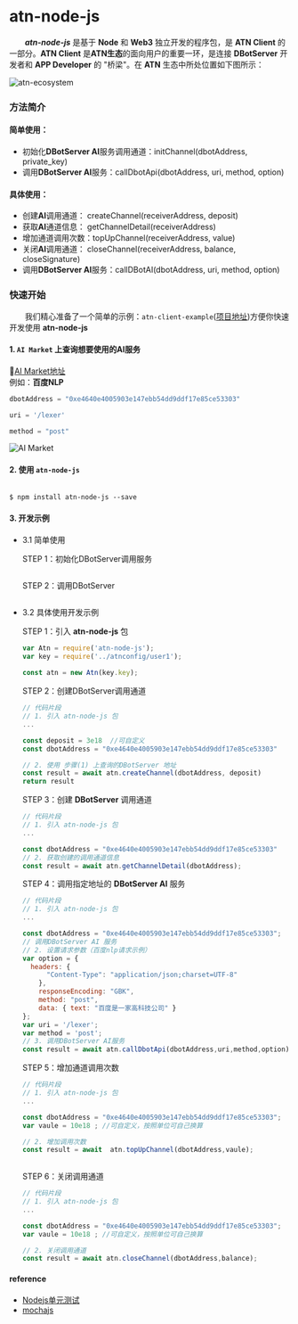 # atn-node-js 
 &emsp;&emsp;***atn-node-js*** 是基于 **Node** 和 **Web3** 独立开发的程序包，是 **ATN Client** 的一部分。**ATN Client** 是**ATN生态**的面向用户的重要一环，是连接 **DBotServer** 开发者和 **APP Developer** 的 "桥梁"。在 **ATN** 生态中所处位置如下图所示：

![atn-ecosystem](http://p5vswdxl9.bkt.clouddn.com/atn-ecosystem.png "ATN生态")

### 方法简介

#### 简单使用：
-  初始化**DBotServer AI**服务调用通道：initChannel(dbotAddress, private_key)
-  调用**DBotServer AI**服务：callDbotApi(dbotAddress, uri, method, option)

#### 具体使用：
-  创建**AI**调用通道： createChannel(receiverAddress, deposit)
-  获取**AI**通道信息： getChannelDetail(receiverAddress)
-  增加通道调用次数：topUpChannel(receiverAddress, value)
-  关闭**AI**调用通道： closeChannel(receiverAddress, balance, closeSignature)
-  调用**DBotServer AI**服务：callDBotAI(dbotAddress, uri, method, option)

### 快速开始   
&emsp;&emsp;我们精心准备了一个简单的示例：`atn-client-example`([项目地址](https://github.com/ATNIO/atn-client-example))方便你快速开发使用 **atn-node-js**
 
#### 1. `AI Market` 上查询想要使用的AI服务 
   🔗[AI Market地址](https://market-test.atnio.net)  
   例如：**百度NLP**
   ```javascript
   dbotAddress = "0xe4640e4005903e147ebb54dd9ddf17e85ce53303"
   ``` 
   ```javascript
   uri = '/lexer'
   ```
   ```javascript
   method = "post"
   ```
   ![AI Market](http://p5vswdxl9.bkt.clouddn.com/AI_market_ui.png "AI Market UI")	
   
#### 2. 使用 `atn-node-js`
   ```javascript 

   ```
   ```markdown
   $ npm install atn-node-js --save
   ```
#### 3. 开发示例  
 * 3.1 简单使用   
  
   STEP 1：初始化DBotServer调用服务
   ```javascript

   ```
   
   STEP 2：调用DBotServer
   ```javascript
   

   ```

 * 3.2 具体使用开发示例   
 
   STEP 1：引入 **atn-node-js** 包
   
   ```javascript
   var Atn = require('atn-node-js');
   var key = require('../atnconfig/user1');
      
   const atn = new Atn(key.key);
   ```
 
   STEP 2：创建DBotServer调用通道
   
   ```javascript
   // 代码片段  
   // 1. 引入 atn-node-js 包
   ...

   const deposit = 3e18  //可自定义
   const dbotAddress = "0xe4640e4005903e147ebb54dd9ddf17e85ce53303"
   
   // 2. 使用 步骤(1) 上查询的DBotServer 地址
   const result = await atn.createChannel(dbotAddress, deposit)
   return result
   ```  
   
   STEP 3：创建 **DBotServer** 调用通道
   
   ```javascript
   // 代码片段  
   // 1. 引入 atn-node-js 包
   ...
   
   const dbotAddress = "0xe4640e4005903e147ebb54dd9ddf17e85ce53303"
   // 2. 获取创建的调用通道信息
   const result = await atn.getChannelDetail(dbotAddress);
   ``` 
   
   STEP 4：调用指定地址的 **DBotServer AI** 服务
   
   ```javascript
   // 代码片段
   // 1. 引入 atn-node-js 包
   ...
   
   const dbotAddress = "0xe4640e4005903e147ebb54dd9ddf17e85ce53303";
   // 调用DBotServer AI 服务
   // 2. 设置请求参数（百度nlp请求示例）
   var option = {
     headers: {
         "Content-Type": "application/json;charset=UTF-8"
       },
       responseEncoding: "GBK",
       method: "post",
       data: { text: "百度是一家高科技公司" }
   };
   var uri = '/lexer';
   var method = 'post';
   // 3. 调用DBotServer AI服务
   const result = await atn.callDbotApi(dbotAddress,uri,method,option);
   
   ```
   
   STEP 5：增加通道调用次数
   
   ```javascript
   // 代码片段
   // 1. 引入 atn-node-js 包
   ... 

   const dbotAddress = "0xe4640e4005903e147ebb54dd9ddf17e85ce53303";
   var vaule = 10e18 ; //可自定义，按照单位可自己换算

   // 2. 增加调用次数
   const result = await  atn.topUpChannel(dbotAddress,vaule);
  
   ```
   
   STEP 6：关闭调用通道
   
   ```javascript
   // 代码片段
   // 1. 引入 atn-node-js 包
   ...

   const dbotAddress = "0xe4640e4005903e147ebb54dd9ddf17e85ce53303";
   var vaule = 10e18 ; //可自定义，按照单位可自己换算
   
   // 2. 关闭调用通道
   const result = await atn.closeChannel(dbotAddress,balance);
   ```
   



#### reference
* [Nodejs单元测试](https://segmentfault.com/a/1190000002921481)
* [mochajs](https://mochajs.org/#more-information)
